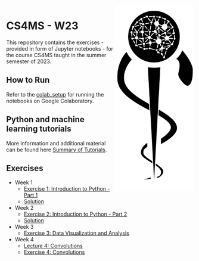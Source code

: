 <img src="images/logo_CS_MS_final.png" height="500" align="right"> 

# CS4MS - W23

This repository contains the exercises - provided in form of Jupyter notebooks - for the course CS4MS taught in the summer semester of 2023.

## How to Run

Refer to the [colab_setup](documents/colab_setup.md) for running the notebooks on Google Colaboratory.

## Python and machine learning tutorials

More information and additional material can be found here [Summary of Tutorials](documents/ListOfTutorials.md).

## Exercises
- Week 1
  - [Exercise 1: Introduction to Python - Part 1](https://colab.research.google.com/github/CS4MS/CS4MS_W23/blob/main/exercises/Exercise_1.ipynb) 
  - [Solution](https://colab.research.google.com/github/CS4MS/CS4MS_W23/blob/main/solutions/Exercise_1_Solution.ipynb)
- Week 2
  - [Exercise 2: Introduction to Python - Part 2](https://colab.research.google.com/github/CS4MS/CS4MS_W23/blob/main/exercises/Exercise_2.ipynb)
  - [Solution](https://colab.research.google.com/github/CS4MS/CS4MS_W23/blob/main/solutions/Exercise_2_Solution.ipynb)
- Week 3
  - [Exercise 3: Data Visualization and Analysis](https://colab.research.google.com/github/CS4MS/CS4MS_W23/blob/main/exercises/Exercise_3.ipynb)
   <!---  - [Solution](https://colab.research.google.com/github/CS4MS/CS4MS_W23/blob/main/solutions/Exercise_3_Solution.ipynb) -->
- Week 4
  - [Lecture 4: Convolutions](https://colab.research.google.com/github/CS4MS/CS4MS_W23/blob/main/lectures/Lecture_4.ipynb)
  - [Exercise 4: Convolutions](https://colab.research.google.com/github/CS4MS/CS4MS_W23/blob/main/exercises/Exercise_4.ipynb)
   <!---  - [Solution](https://colab.research.google.com/github/CS4MS/CS4MS_W23/blob/main/solutions/Exercise_4_Solution.ipynb)
- Week 5
  - [Exercise 5: Metrics and Object Oriented Programming](https://colab.research.google.com/github/CS4MS/CS4MS_W23/blob/main/exercises/Exercise_5.ipynb)
  - [Solution](https://colab.research.google.com/github/CS4MS/CS4MS_W23/blob/main/solutions/Exercise_5_Solution.ipynb)
- Week 6
  - [Lecture 6: Transformations and Dataloader](https://colab.research.google.com/github/CS4MS/CS4MS_W23/blob/main/lectures/Lecture_6.ipynb)
  - [Exercise 6: Confusing pretrained Network with Transformations](https://colab.research.google.com/github/CS4MS/CS4MS_W23/blob/main/exercises/Exercise_6.ipynb) 
  - [Solution](https://colab.research.google.com/github/CS4MS/CS4MS_W23/blob/main/solutions/Exercise_6_Solution.ipynb)
- Week 7
  - [Exercise 7: Network Setup and First Training - part 1](https://colab.research.google.com/github/CS4MS/CS4MS_W23/blob/main/exercises/Exercise_7.ipynb)
  - [Solution](https://colab.research.google.com/github/CS4MS/CS4MS_W23/blob/main/solutions/Exercise_7_Solution.ipynb)
- Week 8
  - [Exercise 8: Network Setup and First Training - part 2](https://colab.research.google.com/github/CS4MS/CS4MS_W23/blob/main/exercises/Exercise_8.ipynb)
  - [Solution](https://colab.research.google.com/github/CS4MS/CS4MS_W23/blob/main/solutions/Exercise_8_Solution.ipynb) -->
